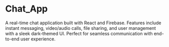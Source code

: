 # Chat_App
A real-time chat application built with React and Firebase. Features include instant messaging, video/audio calls, file sharing, and user management with a sleek dark-themed UI. Perfect for seamless communication with end-to-end user experience.
